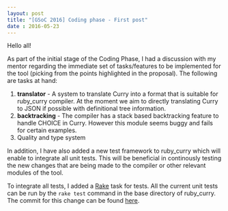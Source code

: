 ```yaml
---
layout: post
title: "[GSoC 2016] Coding phase - First post"
date : 2016-05-23
---
```


Hello all!

As part of the initial stage of the Coding Phase, I had a discussion with my mentor regarding the immediate set of tasks/features to be implemented for the tool (picking from the points highlighted in the proposal). The following are tasks at hand:
<ol>
<li> <b>translator</b> - A system to translate Curry into a format that is suitable for ruby_curry compiler. At the moment we aim to directly translating Curry to JSON if possible with definitional tree information. </li>
<li> <b>backtracking</b> - The compiler has a stack based backtracking feature to handle CHOICE in Curry. However this module seems buggy and fails for certain examples.</li>
<li> Quality and type system </li>
</ol>

In addition, I have also added a new test framework to ruby_curry which will enable to integrate all unit tests. This will be beneficial in continously testing the new changes that are being made to the compiler or other relevant modules of the tool.

To integrate all tests, I added a <a href='https://github.com/ruby/rake'>Rake</a> task for tests. All the current unit tests can be run by the `rake test` command in the base directory of ruby_curry. The commit for this change can be found <a href='https://github.com/karthiksenthil/ruby_curry/commit/d59d1108c19003efeef8b111794546f40412cab5'>here</a>.